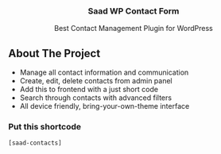 <p align="center">

  <h3 align="center">Saad WP Contact Form</h3>

  <p align="center">
    Best Contact Management Plugin for WordPress 
     </p>
</p>

<!-- ABOUT THE PROJECT -->

## About The Project

<ul>
<li>Manage all contact information and communication  </li>
<li>Create, edit, delete contacts from admin panel</li>
<li>Add this to frontend with a just short code</li>
<li>Search through contacts with advanced filters</li> 
<li>All device friendly, bring-your-own-theme interface</li> 
</ul>

### Put this shortcode

```
[saad-contacts]
```
